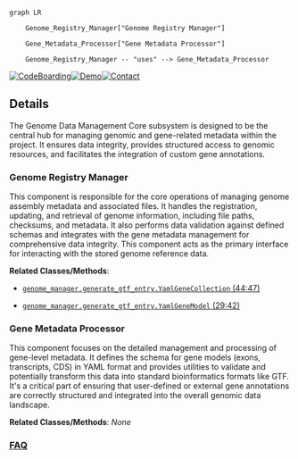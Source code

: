```mermaid

graph LR

    Genome_Registry_Manager["Genome Registry Manager"]

    Gene_Metadata_Processor["Gene Metadata Processor"]

    Genome_Registry_Manager -- "uses" --> Gene_Metadata_Processor

```



[![CodeBoarding](https://img.shields.io/badge/Generated%20by-CodeBoarding-9cf?style=flat-square)](https://github.com/CodeBoarding/GeneratedOnBoardings)[![Demo](https://img.shields.io/badge/Try%20our-Demo-blue?style=flat-square)](https://www.codeboarding.org/demo)[![Contact](https://img.shields.io/badge/Contact%20us%20-%20contact@codeboarding.org-lightgrey?style=flat-square)](mailto:contact@codeboarding.org)



## Details



The Genome Data Management Core subsystem is designed to be the central hub for managing genomic and gene-related metadata within the project. It ensures data integrity, provides structured access to genomic resources, and facilitates the integration of custom gene annotations.



### Genome Registry Manager

This component is responsible for the core operations of managing genome assembly metadata and associated files. It handles the registration, updating, and retrieval of genome information, including file paths, checksums, and metadata. It also performs data validation against defined schemas and integrates with the gene metadata management for comprehensive data integrity. This component acts as the primary interface for interacting with the stored genome reference data.





**Related Classes/Methods**:



- <a href="https://github.com/pfizer-opensource/genome-manager/blob/main/genome_manager/generate_gtf_entry.py#L44-L47" target="_blank" rel="noopener noreferrer">`genome_manager.generate_gtf_entry.YamlGeneCollection` (44:47)</a>

- <a href="https://github.com/pfizer-opensource/genome-manager/blob/main/genome_manager/generate_gtf_entry.py#L29-L42" target="_blank" rel="noopener noreferrer">`genome_manager.generate_gtf_entry.YamlGeneModel` (29:42)</a>





### Gene Metadata Processor

This component focuses on the detailed management and processing of gene-level metadata. It defines the schema for gene models (exons, transcripts, CDS) in YAML format and provides utilities to validate and potentially transform this data into standard bioinformatics formats like GTF. It's a critical part of ensuring that user-defined or external gene annotations are correctly structured and integrated into the overall genomic data landscape.





**Related Classes/Methods**: _None_







### [FAQ](https://github.com/CodeBoarding/GeneratedOnBoardings/tree/main?tab=readme-ov-file#faq)